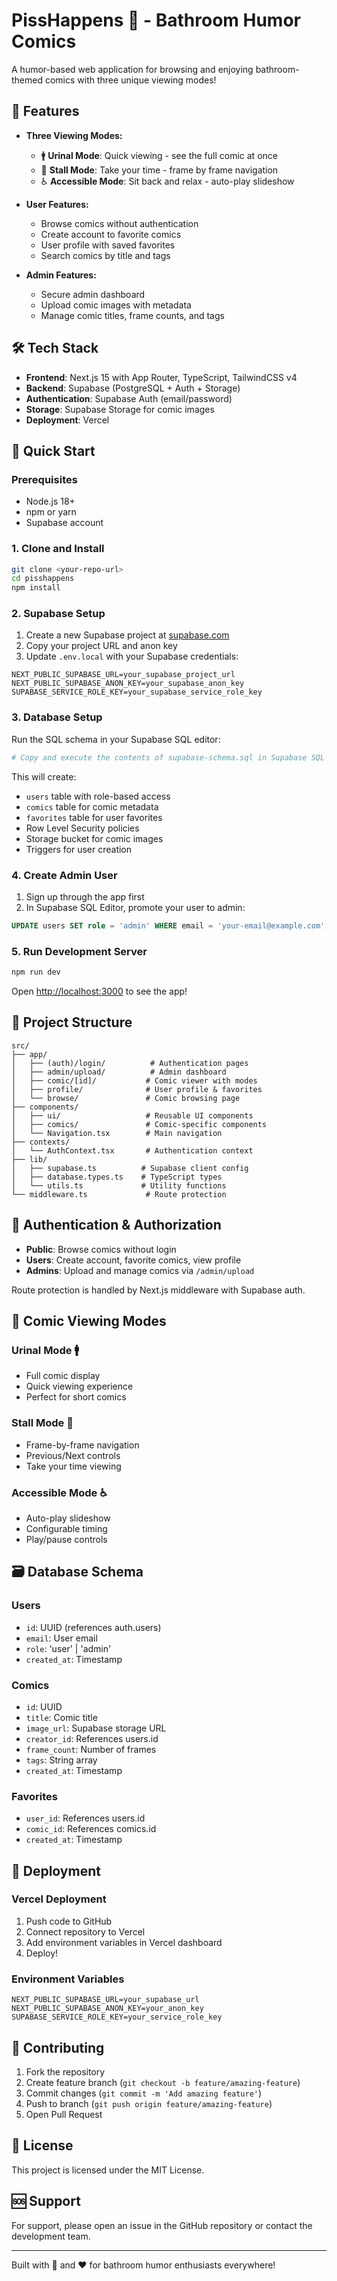 # PissHappens 💩 - Bathroom Humor Comics

A humor-based web application for browsing and enjoying bathroom-themed comics with three unique viewing modes!

## 🎯 Features

- **Three Viewing Modes:**
  - 🚹 **Urinal Mode**: Quick viewing - see the full comic at once
  - 🚪 **Stall Mode**: Take your time - frame by frame navigation
  - ♿ **Accessible Mode**: Sit back and relax - auto-play slideshow

- **User Features:**
  - Browse comics without authentication
  - Create account to favorite comics
  - User profile with saved favorites
  - Search comics by title and tags

- **Admin Features:**
  - Secure admin dashboard
  - Upload comic images with metadata
  - Manage comic titles, frame counts, and tags

## 🛠️ Tech Stack

- **Frontend**: Next.js 15 with App Router, TypeScript, TailwindCSS v4
- **Backend**: Supabase (PostgreSQL + Auth + Storage)
- **Authentication**: Supabase Auth (email/password)
- **Storage**: Supabase Storage for comic images
- **Deployment**: Vercel

## 🚀 Quick Start

### Prerequisites

- Node.js 18+ 
- npm or yarn
- Supabase account

### 1. Clone and Install

```bash
git clone <your-repo-url>
cd pisshappens
npm install
```

### 2. Supabase Setup

1. Create a new Supabase project at [supabase.com](https://supabase.com)
2. Copy your project URL and anon key
3. Update `.env.local` with your Supabase credentials:

```env
NEXT_PUBLIC_SUPABASE_URL=your_supabase_project_url
NEXT_PUBLIC_SUPABASE_ANON_KEY=your_supabase_anon_key
SUPABASE_SERVICE_ROLE_KEY=your_supabase_service_role_key
```

### 3. Database Setup

Run the SQL schema in your Supabase SQL editor:

```bash
# Copy and execute the contents of supabase-schema.sql in Supabase SQL Editor
```

This will create:
- `users` table with role-based access
- `comics` table for comic metadata  
- `favorites` table for user favorites
- Row Level Security policies
- Storage bucket for comic images
- Triggers for user creation

### 4. Create Admin User

1. Sign up through the app first
2. In Supabase SQL Editor, promote your user to admin:

```sql
UPDATE users SET role = 'admin' WHERE email = 'your-email@example.com';
```

### 5. Run Development Server

```bash
npm run dev
```

Open [http://localhost:3000](http://localhost:3000) to see the app!

## 📁 Project Structure

```
src/
├── app/
│   ├── (auth)/login/          # Authentication pages
│   ├── admin/upload/          # Admin dashboard
│   ├── comic/[id]/           # Comic viewer with modes
│   ├── profile/              # User profile & favorites
│   └── browse/               # Comic browsing page
├── components/
│   ├── ui/                   # Reusable UI components
│   ├── comics/               # Comic-specific components
│   └── Navigation.tsx        # Main navigation
├── contexts/
│   └── AuthContext.tsx       # Authentication context
├── lib/
│   ├── supabase.ts          # Supabase client config
│   ├── database.types.ts    # TypeScript types
│   └── utils.ts             # Utility functions
└── middleware.ts             # Route protection
```

## 🔐 Authentication & Authorization

- **Public**: Browse comics without login
- **Users**: Create account, favorite comics, view profile
- **Admins**: Upload and manage comics via `/admin/upload`

Route protection is handled by Next.js middleware with Supabase auth.

## 🎨 Comic Viewing Modes

### Urinal Mode 🚹
- Full comic display
- Quick viewing experience
- Perfect for short comics

### Stall Mode 🚪  
- Frame-by-frame navigation
- Previous/Next controls
- Take your time viewing

### Accessible Mode ♿
- Auto-play slideshow
- Configurable timing
- Play/pause controls

## 🗃️ Database Schema

### Users
- `id`: UUID (references auth.users)
- `email`: User email
- `role`: 'user' | 'admin'
- `created_at`: Timestamp

### Comics  
- `id`: UUID
- `title`: Comic title
- `image_url`: Supabase storage URL
- `creator_id`: References users.id
- `frame_count`: Number of frames
- `tags`: String array
- `created_at`: Timestamp

### Favorites
- `user_id`: References users.id  
- `comic_id`: References comics.id
- `created_at`: Timestamp

## 🚀 Deployment

### Vercel Deployment

1. Push code to GitHub
2. Connect repository to Vercel
3. Add environment variables in Vercel dashboard
4. Deploy!

### Environment Variables

```env
NEXT_PUBLIC_SUPABASE_URL=your_supabase_url
NEXT_PUBLIC_SUPABASE_ANON_KEY=your_anon_key
SUPABASE_SERVICE_ROLE_KEY=your_service_role_key
```

## 🤝 Contributing

1. Fork the repository
2. Create feature branch (`git checkout -b feature/amazing-feature`)
3. Commit changes (`git commit -m 'Add amazing feature'`)
4. Push to branch (`git push origin feature/amazing-feature`)
5. Open Pull Request

## 📝 License

This project is licensed under the MIT License.

## 🆘 Support

For support, please open an issue in the GitHub repository or contact the development team.

---

Built with 💩 and ❤️ for bathroom humor enthusiasts everywhere!
